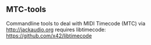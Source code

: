 MTC-tools
---------

Commandline tools to deal with MIDI Timecode (MTC) via http://jackaudio.org
requires libtimecode: https://github.com/x42/libtimecode

